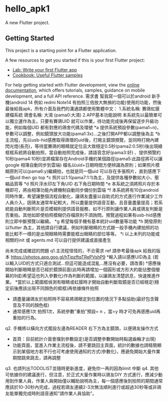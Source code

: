 # hello_apk1

A new Flutter project.

## Getting Started

This project is a starting point for a Flutter application.

A few resources to get you started if this is your first Flutter project:

- [Lab: Write your first Flutter app](https://docs.flutter.dev/get-started/codelab)
- [Cookbook: Useful Flutter samples](https://docs.flutter.dev/cookbook)

For help getting started with Flutter development, view the
[online documentation](https://docs.flutter.dev/), which offers tutorials,
samples, guidance on mobile development, and a full API reference.
需求書
幫我寫一個可以於android 新手機(android 14 例如 redmi Note14 有拍照三倍放大無損的功能)使用的功能，然後最後給我apk，所有介面及我們的溝通請都使用繁體中文：
1.系統名稱: 賽鴿虹膜建檔系統 鴿會名稱: 大鴻 (pama0:大鴻)
2.APP基本功能說明
本系統先以最簡單可以獨立運作為主，只要有賽鴿UID 就可以作業，待功能完成後再保留逐步升級功能，例如每個UID 都有對應的鴿舍代碼及環號
*a 提供系統預設參數(pama1~n)，參數可以調整，例如鏡頭放大功能(pama1:3x)...之後打開APP都以調整後為主
*b 主流程，先以usb-hid感應取得鴿環的uid後，打開主鏡頭預覽，並同時打開內建閃光燈(長亮)，等待當賽鴿的眼睛就定位且大致穩定0.5秒(pama2:0.5秒)後出現綠框框系統將自動拍照，當自動拍照完成後，請語音念好(pama3:好) 、提供預覽約10秒(pama4:10秒)並將檔案存在Android手機的某個路徑(pama5:此路徑將可以讓google 相簿自動同步到雲端) 檔名以uid+日期時間方便辨識為原則；如果照片模糊原則可以(pama6:y)繼續拍，也就是同一個uid 可以存在多張照片，直到感應下一個uid then go top
*c 照片以1:1(pama7:1:1)為主，及提供各種參數如大小、壓縮品質等
*d 照片浮水印左下角UID 右下角日期時間
*e 本系統之須將照片存於本機即可，將由相簿功能內建機制自動同步備份到雲端
*f 本系統將有10台android 同時作業，希望讓整個流程自動化，讓鴿友盡量以自助式的方式進行作業減少工作人員介入，因鴿友通常年紀較大，所以盡量提供語音互動，且音量盡量提高；若系統能自動判斷照片是否模糊則提供語音服務，如不行原則讓作業人員或鴿友判斷是否重拍。其他如即使拍照模糊仍存檔原則不須詢問。預覽過程如果有usb-hid感應則立即中斷預覽以繼續。
*g 希望每個手機有基本統計uid數量等功能
*h 開發原則以flutter 為主，其他請自行建議，例如判斷眼睛的方式跟一般手機內建拍照的功能比較不一樣的是出現眼睛時需要能框出眼睛的部位等等。
*i 以上未列的功能或相關的init 或 agents.md 可以自行提供建議或直接產生


尚未完成或確認的問題
q1.主流程怪怪的，不合需求 ref 請參考最後apk 給我的版本 https://photos.app.goo.gl/hTipzftqTRePVshP9 
*輸入請以感應UID為主 (若以輸入UID的方式只適合測試...但這可能造成混亂...應沒有必要，請改善)
*感應後開始判斷眼睛是否已經於鏡頭前面(此時再請增加一個圓形或方形大約能佔整個螢幕的9成(希望這也列入參數化)作為判斷的範圍，以讓鴿友清楚訊息，快速推進作業。
*當於以上範圍框偵測有眼睛或虹膜時才開始自動判斷取鏡是否已經穩定(穩定前後應該出現不同顏色的框框)再依據條件拍照
* 請盡量讓鴿友於拍照時不容易將鴿眼定到位置的情況下多點協助(最好包含聲音及不同的顏色框)
* 通常感應1次 拍照1次，系統參數”重拍”預設= n ，當=y 時才可免再感應uid再重拍的行為。

q2. 手機將以橫向方式擺設左邊為READER 右下方為主鏡頭，以便鴿友操作方式
*  首頁：目前統計介面會擋到參數設定(是否調整參數開始時點選齒輪才出現)
*  功能頁面，當進入作業主流程後，請不要跳回主頁面，統計的數據也請精簡顯示到某個地方若不行也可考慮使用通知的方式(參數化)，應避免開始大量作業期間跳來跳去，請再調整

q3. 也請列出TODOLIST並隨時更新進度，避免你一再的因為limit 中斷
q4. 其他可依據你的建議進行，但注意，於正式大量作業時以鴿友DIY 方式進行，應減少動用到作業人員，作業人員開始僅以輔助說明為主，每一個感應後到拍照的期間通常應該於10-30秒內完成，過程若鴿友連續2-3次無法順利進行或超過30秒等或非鴿友能單獨完成時則語音通知”請作業人員協助”。

